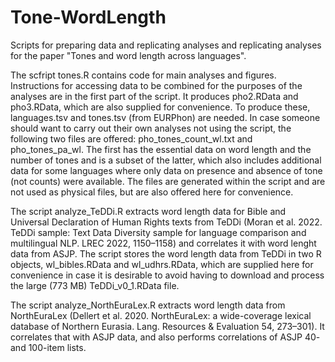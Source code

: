 # Tone-WordLength
Scripts for preparing data and replicating analyses and replicating analyses for the paper "Tones and word length across languages".

The scfript tones.R contains code for main analyses and figures. Instructions for accessing data to be combined for the purposes of the analyses are in the first part of the script. It produces pho2.RData and pho3.RData, which are also supplied for convenience. To produce these, languages.tsv and tones.tsv (from EURPhon) are needed. In case someone should want to carry out their own analyses not using the script, the following two files are offered: pho_tones_count_wl.txt and pho_tones_pa_wl. The first has the essential data on word length and the number of tones and is a subset of the latter, which also includes additional data for some languages where only data on presence and absence of tone (not counts) were available. The files are generated within the script and are not used as physical files, but are also offered here for convenience.

The script analyze_TeDDi.R extracts word length data for Bible and Universal Declaration of Human Rights texts from TeDDi (Moran et al. 2022. TeDDi sample: Text Data Diversity sample for language comparison and multilingual NLP. LREC 2022, 1150–1158) and correlates it with word lenght data from ASJP. The script stores the word length data from TeDDi in two R objects, wl_bibles.RData and wl_udhrs.RData, which are supplied here for convenience in case it is desirable to avoid having to download and process the large (773 MB) TeDDi_v0_1.RData file.

The script analyze_NorthEuraLex.R extracts word length data from NorthEuraLex (Dellert et al. 2020. NorthEuraLex: a wide-coverage lexical database of Northern Eurasia. Lang. Resources & Evaluation 54, 273–301). It correlates that with ASJP data, and also performs correlations of ASJP 40- and 100-item lists.


